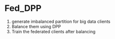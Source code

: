 # Fed_DPP
1. generate imbalanced partition for big data clients
2. Balance them using DPP
3. Train the federated clients after balancing


